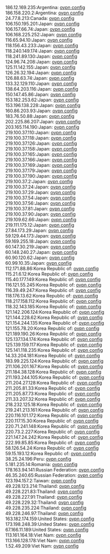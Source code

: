 186.12.169.235:Argentina: [ovpn config](vpn/186_12_169_235.ovpn)  
186.158.220.2:Argentina: [ovpn config](vpn/186_158_220_2.ovpn)  
24.77.8.213:Canada: [ovpn config](vpn/24_77_8_213.ovpn)  
106.150.195.201:Japan: [ovpn config](vpn/106_150_195_201.ovpn)  
106.157.66.74:Japan: [ovpn config](vpn/106_157_66_74.ovpn)  
106.168.225.252:Japan: [ovpn config](vpn/106_168_225_252.ovpn)  
116.65.94.10:Japan: [ovpn config](vpn/116_65_94_10.ovpn)  
118.156.43.233:Japan: [ovpn config](vpn/118_156_43_233.ovpn)  
118.240.149.174:Japan: [ovpn config](vpn/118_240_149_174.ovpn)  
118.241.89.130:Japan: [ovpn config](vpn/118_241_89_130.ovpn)  
124.96.74.208:Japan: [ovpn config](vpn/124_96_74_208.ovpn)  
125.11.142.155:Japan: [ovpn config](vpn/125_11_142_155.ovpn)  
126.26.32.194:Japan: [ovpn config](vpn/126_26_32_194.ovpn)  
126.88.63.74:Japan: [ovpn config](vpn/126_88_63_74.ovpn)  
133.32.129.110:Japan: [ovpn config](vpn/133_32_129_110.ovpn)  
138.64.203.116:Japan: [ovpn config](vpn/138_64_203_116.ovpn)  
150.147.45.86:Japan: [ovpn config](vpn/150_147_45_86.ovpn)  
153.182.253.62:Japan: [ovpn config](vpn/153_182_253_62.ovpn)  
153.196.138.228:Japan: [ovpn config](vpn/153_196_138_228.ovpn)  
160.86.203.93:Japan: [ovpn config](vpn/160_86_203_93.ovpn)  
183.76.50.88:Japan: [ovpn config](vpn/183_76_50_88.ovpn)  
202.225.86.207:Japan: [ovpn config](vpn/202_225_86_207.ovpn)  
203.165.114.190:Japan: [ovpn config](vpn/203_165_114_190.ovpn)  
219.100.37.110:Japan: [ovpn config](vpn/219_100_37_110.ovpn)  
219.100.37.118:Japan: [ovpn config](vpn/219_100_37_118.ovpn)  
219.100.37.126:Japan: [ovpn config](vpn/219_100_37_126.ovpn)  
219.100.37.158:Japan: [ovpn config](vpn/219_100_37_158.ovpn)  
219.100.37.165:Japan: [ovpn config](vpn/219_100_37_165.ovpn)  
219.100.37.166:Japan: [ovpn config](vpn/219_100_37_166.ovpn)  
219.100.37.169:Japan: [ovpn config](vpn/219_100_37_169.ovpn)  
219.100.37.179:Japan: [ovpn config](vpn/219_100_37_179.ovpn)  
219.100.37.190:Japan: [ovpn config](vpn/219_100_37_190.ovpn)  
219.100.37.2:Japan: [ovpn config](vpn/219_100_37_2.ovpn)  
219.100.37.24:Japan: [ovpn config](vpn/219_100_37_24.ovpn)  
219.100.37.29:Japan: [ovpn config](vpn/219_100_37_29.ovpn)  
219.100.37.54:Japan: [ovpn config](vpn/219_100_37_54.ovpn)  
219.100.37.56:Japan: [ovpn config](vpn/219_100_37_56.ovpn)  
219.100.37.81:Japan: [ovpn config](vpn/219_100_37_81.ovpn)  
219.100.37.90:Japan: [ovpn config](vpn/219_100_37_90.ovpn)  
219.109.62.66:Japan: [ovpn config](vpn/219_109_62_66.ovpn)  
219.111.175.12:Japan: [ovpn config](vpn/219_111_175_12.ovpn)  
27.84.173.29:Japan: [ovpn config](vpn/27_84_173_29.ovpn)  
59.129.44.173:Japan: [ovpn config](vpn/59_129_44_173.ovpn)  
59.169.255.18:Japan: [ovpn config](vpn/59_169_255_18.ovpn)  
60.147.30.219:Japan: [ovpn config](vpn/60_147_30_219.ovpn)  
60.148.240.27:Japan: [ovpn config](vpn/60_148_240_27.ovpn)  
60.90.120.62:Japan: [ovpn config](vpn/60_90_120_62.ovpn)  
60.99.10.35:Japan: [ovpn config](vpn/60_99_10_35.ovpn)  
112.171.88.86:Korea Republic of: [ovpn config](vpn/112_171_88_86.ovpn)  
115.21.6.12:Korea Republic of: [ovpn config](vpn/115_21_6_12.ovpn)  
115.40.177.149:Korea Republic of: [ovpn config](vpn/115_40_177_149.ovpn)  
116.121.55.245:Korea Republic of: [ovpn config](vpn/116_121_55_245.ovpn)  
116.39.49.247:Korea Republic of: [ovpn config](vpn/116_39_49_247.ovpn)  
118.176.13.62:Korea Republic of: [ovpn config](vpn/118_176_13_62.ovpn)  
118.217.158.112:Korea Republic of: [ovpn config](vpn/118_217_158_112.ovpn)  
118.32.143.185:Korea Republic of: [ovpn config](vpn/118_32_143_185.ovpn)  
121.142.206.124:Korea Republic of: [ovpn config](vpn/121_142_206_124.ovpn)  
121.144.228.62:Korea Republic of: [ovpn config](vpn/121_144_228_62.ovpn)  
121.154.244.135:Korea Republic of: [ovpn config](vpn/121_154_244_135.ovpn)  
121.155.78.20:Korea Republic of: [ovpn config](vpn/121_155_78_20.ovpn)  
121.189.190.26:Korea Republic of: [ovpn config](vpn/121_189_190_26.ovpn)  
125.137.134.174:Korea Republic of: [ovpn config](vpn/125_137_134_174.ovpn)  
125.139.159.117:Korea Republic of: [ovpn config](vpn/125_139_159_117.ovpn)  
125.141.118.235:Korea Republic of: [ovpn config](vpn/125_141_118_235.ovpn)  
14.33.204.181:Korea Republic of: [ovpn config](vpn/14_33_204_181.ovpn)  
183.99.225.124:Korea Republic of: [ovpn config](vpn/183_99_225_124.ovpn)  
211.106.201.167:Korea Republic of: [ovpn config](vpn/211_106_201_167.ovpn)  
211.184.38.128:Korea Republic of: [ovpn config](vpn/211_184_38_128.ovpn)  
211.193.244.105:Korea Republic of: [ovpn config](vpn/211_193_244_105.ovpn)  
211.204.27.128:Korea Republic of: [ovpn config](vpn/211_204_27_128.ovpn)  
211.205.81.33:Korea Republic of: [ovpn config](vpn/211_205_81_33.ovpn)  
211.205.87.73:Korea Republic of: [ovpn config](vpn/211_205_87_73.ovpn)  
211.33.207.32:Korea Republic of: [ovpn config](vpn/211_33_207_32.ovpn)  
218.232.125.18:Korea Republic of: [ovpn config](vpn/218_232_125_18.ovpn)  
219.241.213.161:Korea Republic of: [ovpn config](vpn/219_241_213_161.ovpn)  
220.116.101.172:Korea Republic of: [ovpn config](vpn/220_116_101_172.ovpn)  
220.117.15.30:Korea Republic of: [ovpn config](vpn/220_117_15_30.ovpn)  
220.71.241.148:Korea Republic of: [ovpn config](vpn/220_71_241_148.ovpn)  
220.73.2.227:Korea Republic of: [ovpn config](vpn/220_73_2_227.ovpn)  
221.147.24.242:Korea Republic of: [ovpn config](vpn/221_147_24_242.ovpn)  
222.99.85.85:Korea Republic of: [ovpn config](vpn/222_99_85_85.ovpn)  
58.126.54.24:Korea Republic of: [ovpn config](vpn/58_126_54_24.ovpn)  
59.15.193.12:Korea Republic of: [ovpn config](vpn/59_15_193_12.ovpn)  
38.25.24.196:Peru: [ovpn config](vpn/38_25_24_196.ovpn)  
5.181.235.14:Romania: [ovpn config](vpn/5_181_235_14.ovpn)  
178.163.94.141:Russian Federation: [ovpn config](vpn/178_163_94_141.ovpn)  
46.35.240.65:Russian Federation: [ovpn config](vpn/46_35_240_65.ovpn)  
123.194.157.2:Taiwan: [ovpn config](vpn/123_194_157_2.ovpn)  
49.228.123.214:Thailand: [ovpn config](vpn/49_228_123_214.ovpn)  
49.228.221.83:Thailand: [ovpn config](vpn/49_228_221_83.ovpn)  
49.228.227.91:Thailand: [ovpn config](vpn/49_228_227_91.ovpn)  
49.228.229.32:Thailand: [ovpn config](vpn/49_228_229_32.ovpn)  
49.228.235.224:Thailand: [ovpn config](vpn/49_228_235_224.ovpn)  
49.228.246.97:Thailand: [ovpn config](vpn/49_228_246_97.ovpn)  
163.182.174.159:United States: [ovpn config](vpn/163_182_174_159.ovpn)  
173.198.248.39:United States: [ovpn config](vpn/173_198_248_39.ovpn)  
67.166.11.189:United States: [ovpn config](vpn/67_166_11_189.ovpn)  
113.161.164.18:Viet Nam: [ovpn config](vpn/113_161_164_18.ovpn)  
113.166.128.178:Viet Nam: [ovpn config](vpn/113_166_128_178.ovpn)  
1.52.49.209:Viet Nam: [ovpn config](vpn/1_52_49_209.ovpn)  
